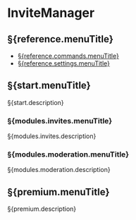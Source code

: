 # InviteManager

## §{reference.menuTitle}

- [§{reference.commands.menuTitle}](/§{lang}/§{reference.url}/§{reference.commands.url}.md)
- [§{reference.settings.menuTitle}](/§{lang}/§{reference.url}/§{reference.settings.url}.md)

## §{start.menuTitle}

§{start.description}

### §{modules.invites.menuTitle}

§{modules.invites.description}

### §{modules.moderation.menuTitle}

§{modules.moderation.description}

## §{premium.menuTitle}

§{premium.description}
